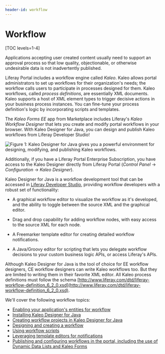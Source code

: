 ```yaml
---
header-id: workflow
---
```


# Workflow

[TOC levels=1-4]

Applications accepting user created content usually need to support an approval
process so that low quality, objectionable, or otherwise undesirable data is
not inadvertently published. 

Liferay Portal includes a workflow engine called *Kaleo*. Kaleo allows portal
administrators to set up workflows for their organization's needs; the workflow
calls users to participate in processes designed for them. Kaleo workflows,
called *process definitions*, are essentially XML documents. Kaleo supports a
host of XML element types to trigger decisive actions in your business process
instances. You can fine-tune your process definition's logic by incorporating
scripts and templates. 

The *Kaleo Forms EE* app from Marketplace includes Liferay's *Kaleo Workflow
Designer* that lets you create and modify portal workflows in your browser. With
Kaleo Designer for Java, you can design and publish Kaleo workflows from Liferay
Developer Studio! 

![Figure 1: Kaleo Designer for Java gives you a powerful environment for designing, modifying, and publishing Kaleo workflows.](../../images/kaleo-designer-for-java.png)

Additionally, if you have a Liferay Portal Enterprise Subscription, you have
access to the Kaleo Designer directly from Liferay Portal (*Control Panel* &rarr;
*Configuration* &rarr; *Kaleo Designer*).

Kaleo Designer for Java is a workflow development tool that can be accessed in
[Liferay Developer Studio](/docs/6-2/tutorials/-/knowledge_base/t/developing-applications-with-liferay-developer-stu),
providing workflow developers with a robust set of functionality:

- A graphical workflow editor to visualize the workflow as it's developed, and
  the ability to toggle between the source XML and the graphical editor.

- Drag and drop capability for adding workflow nodes, with easy access to the
  source XML for each node.

- A Freemarker template editor for creating detailed workflow notifications.

- A Java/Groovy editor for scripting that lets you delegate workflow decisions
  to your custom business logic APIs, or access Liferay's APIs.

Although Kaleo Designer for Java is the tool of choice for EE workflow
designers, CE workflow designers can write Kaleo workflows too. But they are
limited to writing them in their favorite XML editor. All Kaleo process
definitions must follow the schema
[http://www.liferay.com/dtd/liferay-workflow-definition_6_2_0.xsd](http://www.liferay.com/dtd/liferay-workflow-definition_6_2_0.xsd).

We'll cover the following workflow topics:

- [Enabling your application's entities for workflow](/docs/6-2/tutorials/-/knowledge_base/t/workflow-enabling-entities)
- [Installing Kaleo Designer for Java](/docs/6-2/tutorials/-/knowledge_base/t/installing-kaleo-designer-for-java-liferay-portal-6-2-dev-guide-07-en)
- [Creating workflow projects in Kaleo Designer for Java](creating-a-workflow-project-with-kaleo)
- [Designing and creating a workflow](/docs/6-2/tutorials/-/knowledge_base/t/designing-a-kaleo-workflow-definition)
- [Using workflow scripts](/docs/6-2/tutorials/-/knowledge_base/t/using-workflow-scripts)
- [Leveraging template editors for notifications](/docs/6-2/tutorials/-/knowledge_base/t/leveraging-template-editors-for-notifications)
- [Publishing and configuring workflows in the portal, including the use of Dynamic Data Lists and Kaleo Forms](/docs/6-2/tutorials/-/knowledge_base/t/publishing-and-configuring-workflows)


